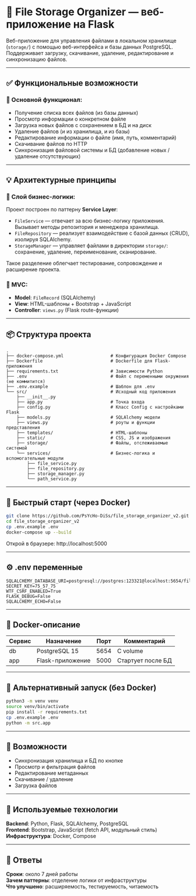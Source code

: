 # 📁 File Storage Organizer — веб-приложение на Flask

Веб-приложение для управления файлами в локальном хранилище (`storage/`) с помощью веб-интерфейса и базы данных PostgreSQL. Поддерживает загрузку, скачивание, удаление, редактирование и синхронизацию файлов.

---

## ✅ Функциональные возможности

### 🎯 Основной функционал:
- Получение списка всех файлов (из базы данных)
- Просмотр информации о конкретном файле
- Загрузка новых файлов с сохранением в БД и на диск
- Удаление файлов (и из хранилища, и из базы)
- Редактирование информации о файле (имя, путь, комментарий)
- Скачивание файлов по HTTP
- Синхронизация файловой системы и БД (добавление новых / удаление отсутствующих)

---

## 💡 Архитектурные принципы

### 🔧 Слой бизнес-логики:
Проект построен по паттерну **Service Layer**:

- `FileService` — отвечает за всю бизнес-логику приложения. Вызывает методы репозитория и менеджера хранилища.
- `FileRepository` — реализует взаимодействие с базой данных (CRUD), изолируя SQLAlchemy.
- `StorageManager` — управляет файлами в директории `storage/`: сохранение, удаление, переименование, сканирование.

Такое разделение облегчает тестирование, сопровождение и расширение проекта.

### 🧱 MVC:
- **Model**: `FileRecord` (SQLAlchemy)
- **View**: HTML-шаблоны + Bootstrap + JavaScript
- **Controller**: `views.py` (Flask route-функции)

---

## 📦 Структура проекта

```
.
├── docker-compose.yml                  # Конфигурация Docker Compose
├── Dockerfile                          # Dockerfile для Flask-приложения
├── requirements.txt                    # Зависимости Python
├── .env                                # Файл с переменными окружения (не коммитится)
├── .env.example                        # Шаблон для .env
└── src/                                # Исходный код приложения
    ├── __init__.py
    ├── app.py                          # Точка входа
    ├── config.py                       # Класс Config с настройками Flask
    ├── models.py                       # SQLAlchemy модели
    ├── views.py                        # роуты и функции представления
    ├── templates/                      # HTML-шаблоны
    ├── static/                         # CSS, JS и изображения
    ├── storage/                        # Файлы, отслеживаемые системой
    └── services/                       # Бизнес-логика и вспомогательные модули
        ├── file_service.py
        ├── file_repository.py
        ├── storage_manager.py
        └── path_service.py
```

---

## 🚀 Быстрый старт (через Docker)

```bash
git clone https://github.com/PsYcHo-DiSs/file_storage_organizer_v2.git
cd file_storage_organizer_v2
cp .env.example .env
docker-compose up --build
```

Открой в браузере: http://localhost:5000

---

## ⚙️ .env переменные

```env
SQLALCHEMY_DATABASE_URI=postgresql://postgres:123321@localhost:5654/file_storage
SECRET_KEY=75_57_75
WTF_CSRF_ENABLED=True
FLASK_DEBUG=False
SQLALCHEMY_ECHO=False
```

---

## 🐳 Docker-описание

| Сервис | Назначение         | Порт  | Комментарий |
|--------|--------------------|-------|-------------|
| db     | PostgreSQL 15      | 5654  | С volume |
| app    | Flask-приложение   | 5000  | Стартует после БД |

---

## 🧪 Альтернативный запуск (без Docker)

```bash
python3 -m venv venv
source venv/bin/activate
pip install -r requirements.txt
cp .env.example .env
python -m src.app
```

---

## 🔁 Возможности

- Синхронизация хранилища и БД по кнопке
- Просмотр и фильтрация файлов
- Редактирование метаданных
- Скачивание / удаление
- Загрузка файлов

---

## 🧠 Используемые технологии

**Backend**: Python, Flask, SQLAlchemy, PostgreSQL  
**Frontend**: Bootstrap, JavaScript (fetch API, модульный стиль)  
**Инфраструктура**: Docker, Compose

---

## 💬 Ответы

**Сроки**: около 7 дней работы  
**Зачем паттерны**: отделение логики от инфраструктуры  
**Что улучшено**: расширяемость, тестируемость, читаемость
